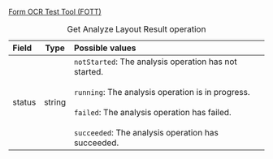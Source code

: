 <p><a href="https://fott-preview.azurewebsites.net" data-linktype="external" class="button is-primary has-text-wrap">Form OCR Test Tool (FOTT)</a></p>

<table class="table"><caption class="visually-hidden">Get Analyze Layout Result operation</caption>
<thead>
<tr>
<th style="text-align: left;">Field</th>
<th style="text-align: center;">Type</th>
<th style="text-align: left;">Possible values</th>
</tr>
</thead>
<tbody>
<tr>
<td style="text-align: left;">status</td>
<td style="text-align: center;">string</td>
<td style="text-align: left;"><code>notStarted</code>: The analysis operation has not started.<br><br><code>running</code>: The analysis operation is in progress.<br><br><code>failed</code>: The analysis operation has failed.<br><br><code>succeeded</code>: The analysis operation has succeeded.</td>
</tr>
</tbody>
</table>